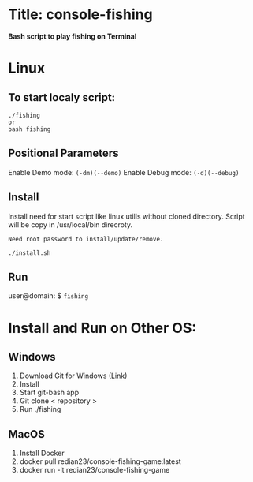 # Title:  console-fishing
**Bash script to play fishing on Terminal**

# Linux
## To start localy script:
```
./fishing
or 
bash fishing
```
## Positional Parameters
Enable Demo mode:
``
(-dm)(--demo)
``
Enable Debug mode:
``
(-d)(--debug)
``
## Install 
Install need for start script like linux utills without cloned directory.
Script will be copy in /usr/local/bin direcroty.

``Need root password to install/update/remove.``  
```
./install.sh
```

## Run
user@domain: $ ``fishing `` 

# Install and Run on Other OS:

## Windows

1. Download Git for Windows ([Link](https://git-scm.com/download/win)) 
2. Install 
3. Start git-bash app 
4. Git clone < repository >
5. Run ./fishing

## MacOS

1. Install Docker 
2. docker pull redian23/console-fishing-game:latest
3. docker run -it redian23/console-fishing-game


